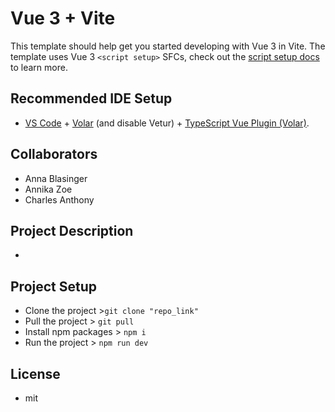 # Vue 3 + Vite

This template should help get you started developing with Vue 3 in Vite. The template uses Vue 3 `<script setup>` SFCs, check out the [script setup docs](https://v3.vuejs.org/api/sfc-script-setup.html#sfc-script-setup) to learn more.

## Recommended IDE Setup

- [VS Code](https://code.visualstudio.com/) + [Volar](https://marketplace.visualstudio.com/items?itemName=Vue.volar) (and disable Vetur) + [TypeScript Vue Plugin (Volar)](https://marketplace.visualstudio.com/items?itemName=Vue.vscode-typescript-vue-plugin).

## Collaborators

- Anna Blasinger
- Annika Zoe
- Charles Anthony

## Project Description

- 

## Project Setup

* Clone the project  >`git clone "repo_link"` 
* Pull the project > `git pull`
* Install npm packages > `npm i`
* Run the project > `npm run dev`


## License

* mit
